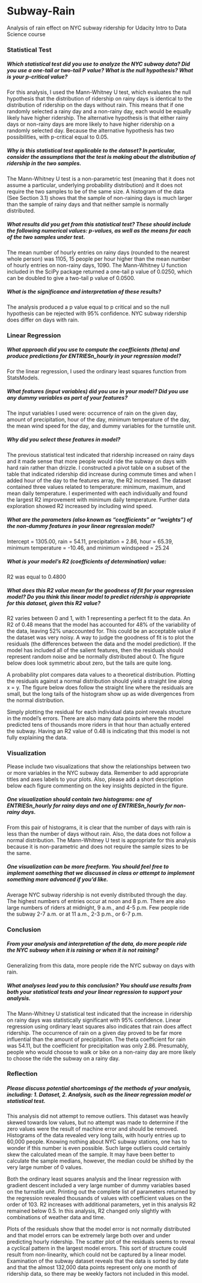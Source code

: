 # Subway-Rain
Analysis of rain effect on NYC subway ridership for Udacity Intro to Data Science course

### Statistical Test

##### Which statistical test did you use to analyze the NYC subway data?  Did you use a one-tail or two-tail P value?  What is the null hypothesis?  What is your p-critical value?

For this analysis, I used the Mann-Whitney U test, which evaluates the null hypothesis that the distribution of ridership on rainy days is identical to the distribution of ridership on the days without rain.  This means that if one randomly selected a rainy day and a non-rainy day, each would be equally likely have higher ridership.  The alternative hypothesis is that either rainy days or non-rainy days are more likely to have higher ridership on a randomly selected day.  Because the alternative hypothesis has two possibilities,  with p-critical equal to 0.05.  

##### Why is this statistical test applicable to the dataset?  In particular, consider the assumptions that the test is making about the distribution of ridership in the two samples.

The Mann-Whitney U test is a non-parametric test (meaning that it does not assume a particular, underlying probability distribution) and it does not require the two samples to be of the same size.  A histogram of the data (See Section 3.1) shows that the sample of non-raining days is much larger than the sample of rainy days and that neither sample is normally distributed.

##### What results did you get from this statistical test?  These should include the following numerical values: p-values, as well as the means for each of the two samples under test.

The mean number of hourly entries on rainy days (rounded to the nearest whole person) was 1105, 15 people per hour higher than the mean number of hourly entries on non-rainy days, 1090.  The Mann-Whitney U function included in the SciPy package returned a one-tail p value of 0.0250, which can be doubled to give a two-tail p value of 0.0500.

##### What is the significance and interpretation of these results?

The analysis produced a p value equal to p critical and so the null hypothesis can be rejected with 95% confidence.  NYC subway ridership does differ on days with rain.

### Linear Regression

#####  What approach did you use to compute the coefficients (theta) and produce predictions for ENTRIESn_hourly in your regression model?

For the linear regression, I used the ordinary least squares function from StatsModels.

#####  What features (input variables) did you use in your model?  Did you use any dummy variables as part of your features?

The input variables I used were: occurrence of rain on the given day, amount of precipitation, hour of the day, minimum temperature of the day, the mean wind speed for the day, and dummy variables for the turnstile unit.

#####  Why did you select these features in model?

The previous statistical test indicated that ridership increased on rainy days and it made sense that more people would ride the subway on days with hard rain rather than drizzle.  I constructed a pivot table on a subset of the table that indicated ridership did increase during commute times and when I added hour of the day to the features array, the R2 increased.  The dataset contained three values related to temperature: minimum, maximum, and mean daily temperature.  I experimented with each individually and found the largest R2 improvement with minimum daily temperature.  Further data exploration showed R2 increased by including wind speed.

#####  What are the parameters (also known as “coefficients” or “weights”) of the non-dummy features in your linear regression model?

Intercept = 1305.00, rain = 54.11, precipitation = 2.86, hour = 65.39, minimum temperature = -10.46, and minimum windspeed = 25.24

#####  What is your model’s R2 (coefficients of determination) value:

R2 was equal to 0.4800

##### What does this R2 value mean for the goodness of fit for your regression model?  Do you think this linear model to predict ridership is appropriate for this dataset, given this R2 value?
	
R2 varies between 0 and 1, with 1 representing a perfect fit to the data.  An R2 of 0.48 means that the model has accounted for 48% of the variability of the data, leaving 52% unaccounted for.  This could be an acceptable value if the dataset was very noisy.   A way to judge the goodness of fit is to plot the residuals (the differences between the data and the model prediction).  If the model has included all of the salient features, then the residuals should represent random noise and be normally distributed about 0.  The figure below does look symmetric about zero, but the tails are quite long.

A probability plot compares data values to a theoretical distribution.  Plotting the residuals against a normal distribution should yield a straight line along x = y.  The figure below does follow the straight line where the residuals are small, but the long tails of the histogram show up as wide divergences from the normal distribution.

Simply plotting the residual for each individual data point reveals structure in the model’s errors.  There are also many data points where the model predicted tens of thousands more riders in that hour than actually entered the subway.  Having an R2 value of 0.48 is indicating that this model is not fully explaining the data.

### Visualization

Please include two visualizations that show the relationships between two or more variables in the NYC subway data.  Remember to add appropriate titles and axes labels to your plots.  Also, please add a short description below each figure commenting on the key insights depicted in the figure.

#####  One visualization should contain two histograms:  one of ENTRIESn_hourly for rainy days and one 	of ENTRIESn_hourly for non-rainy days.
 
From this pair of histograms, it is clear that the number of days with rain is less than the number of 	days without rain.  Also, the data does not follow a normal distribution.  The Mann-Whitney U test is 	appropriate for this analysis because it is non-parametric and does not require the sample sizes to be 	the same.

#####  One visualization can be more freeform.  You should feel free to implement something that we 	discussed in class or attempt to implement something more advanced if you’d like.
 
Average NYC subway ridership is not evenly distributed through the day.  The highest numbers of entries occur at noon and 8 p.m.  There are also large numbers of riders at midnight, 9 a.m., and 4-5 p.m.  Few people ride the subway 2-7 a.m. or at 11 a.m., 2-3 p.m., or 6-7 p.m.

### Conclusion

#####  From your analysis and interpretation of the data, do more people ride the NYC subway when it is raining or when it is not raining?

Generalizing from this data, more people ride the NYC subway on days with rain.

#####  What analyses lead you to this conclusion?  You should use results from both your statistical tests 	and your linear regression to support your analysis.

The Mann-Whitney U statistical test indicated that the increase in ridership on rainy days was statistically significant with 95% confidence.  Linear regression using ordinary least squares also indicates that rain does affect ridership.  The occurrence of rain on a given day proved to be far more influential than the amount of precipitation.  The theta coefficient for rain was 54.11, but the coefficient for precipitation was only 2.86.   Presumably, people who would choose to walk or bike on a non-rainy day are more likely to choose the ride the subway on a rainy day.

### Reflection

#####  Please discuss potential shortcomings of the methods of your analysis, including: 1. Dataset, 2. Analysis, such as the linear regression model or statistical test.

This analysis did not attempt to remove outliers.  This dataset was heavily skewed towards low values, but no attempt was made to determine if the zero values were the result of machine error and should be removed.  Histograms of the data revealed very long tails, with hourly entries up to 60,000 people.  Knowing nothing about NYC subway stations, one has to wonder if this number is even possible.  Such large outliers could certainly skew the calculated mean of the sample.  It may have been better to calculate the sample medians, however, the median could be shifted by the very large number of 0 values.

Both the ordinary least squares analysis and the linear regression with gradient descent included a very large number of dummy variables based on the turnstile unit.  Printing out the complete list of parameters returned by the regression revealed thousands of values with coefficient values on the order of 103.  R2 increases with additional parameters, yet in this analysis R2 remained below 0.5.  In this analysis, R2 changed only slightly with combinations of weather data and time. 

Plots of the residuals show that the model error is not normally distributed and that model errors can be extremely large both over and under predicting hourly ridership.  The scatter plot of the residuals seems to reveal a cyclical pattern in the largest model errors.  This sort of structure could result from non-linearity, which could not be captured by a linear model.  Examination of the subway dataset reveals that the data is sorted by date and that the almost 132,000 data points represent only one month of ridership data, so there may be weekly factors not included in this model.   
